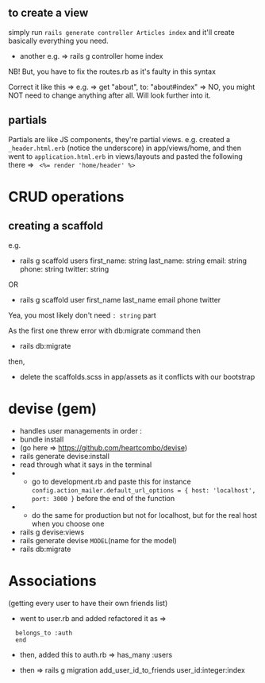 ## to create a view

simply run `rails generate controller Articles index` and it'll create basically everything you need.

- another e.g. => rails g controller home index

NB! But, you have to fix the routes.rb as it's faulty in this syntax

Correct it like this => e.g. => get "about", to: "about#index"
=> NO, you might NOT need to change anything after all. Will look further into it.

## partials

Partials are like JS components, they're partial views.
e.g. created a `_header.html.erb` (notice the underscore) in app/views/home, and then went to `application.html.erb` in views/layouts and pasted the following there => ` <%= render 'home/header' %>`

# CRUD operations

## creating a scaffold

e.g.

- rails g scaffold users first_name: string last_name: string email: string phone: string twitter: string

OR

- rails g scaffold user first_name last_name email phone twitter

Yea, you most likely don't need `: string` part

As the first one threw error with db:migrate command
then

- rails db:migrate

then,

- delete the scaffolds.scss in app/assets as it conflicts with our bootstrap

# devise (gem)

- handles user managements
  in order :
- bundle install
- (go here => https://github.com/heartcombo/devise)
- rails generate devise:install
- read through what it says in the terminal
- - go to development.rb and paste this for instance `config.action_mailer.default_url_options = { host: 'localhost', port: 3000 }` before the end of the function
- - do the same for production but not for localhost, but for the real host when you choose one
- rails g devise:views
- rails generate devise `MODEL`(name for the model)
- rails db:migrate

# Associations

(getting every user to have their own friends list)

- went to user.rb and added refactored it as =>

```class User < ApplicationRecord
  belongs_to :auth
  end
```

- then, added this to auth.rb => has_many :users

* then => rails g migration add_user_id_to_friends user_id:integer:index
